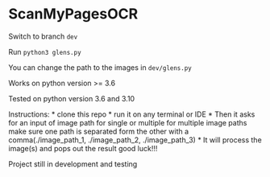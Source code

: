 # ScanMyPagesOCR

Switch to branch `dev`

Run `python3 glens.py`

You can change the path to the images in `dev/glens.py`

Works on python version >= 3.6

Tested on python version 3.6 and 3.10

Instructions:
	* clone this repo
	* run it on any terminal or IDE
 	* Then it asks for an input of image path for single or multiple
	for multiple image paths make sure one path is separated form the
	other with a comma(./image_path_1, ./image_path_2, ./image_path_3)
	* It will process the image(s) and pops out the result good luck!!!


Project still in development and testing
